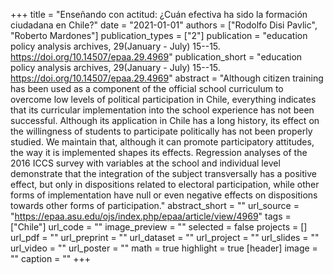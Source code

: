+++
title = "Enseñando con actitud: ¿Cuán efectiva ha sido la formación ciudadana en Chile?"
date = "2021-01-01"
authors = ["Rodolfo Disi Pavlic", "Roberto Mardones"]
publication_types = ["2"]
publication = "education policy analysis archives, 29(January - July) 15--15. https://doi.org/10.14507/epaa.29.4969"
publication_short = "education policy analysis archives, 29(January - July) 15--15. https://doi.org/10.14507/epaa.29.4969"
abstract = "Although citizen training has been used as a component of the official school curriculum to overcome low levels of political participation in Chile, everything indicates that its curricular implementation into the school experience has not been successful. Although its application in Chile has a long history, its effect on the willingness of students to participate politically has not been properly studied. We maintain that, although it can promote participatory attitudes, the way it is implemented shapes its effects. Regression analyses of the 2016 ICCS survey with variables at the school and individual level demonstrate that the integration of the subject transversally has a positive effect, but only in dispositions related to electoral participation, while other forms of implementation have null or even negative effects on dispositions towards other forms of participation."
abstract_short = ""
url_source = "https://epaa.asu.edu/ojs/index.php/epaa/article/view/4969"
tags = ["Chile"]
url_code = ""
image_preview = ""
selected = false
projects = []
url_pdf = ""
url_preprint = ""
url_dataset = ""
url_project = ""
url_slides = ""
url_video = ""
url_poster = ""
math = true
highlight = true
[header]
image = ""
caption = ""
+++
